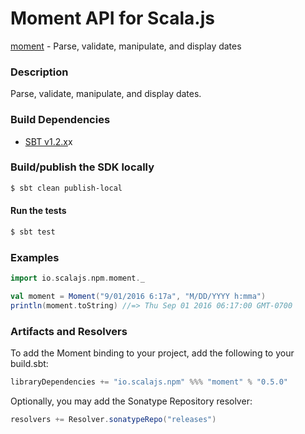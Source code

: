 Moment API for Scala.js
=======================
[moment](https://www.npmjs.com/package/moment) - Parse, validate, manipulate, and display dates

### Description

Parse, validate, manipulate, and display dates.

### Build Dependencies

* [SBT v1.2.x](http://www.scala-sbt.org/download.html)x

### Build/publish the SDK locally

```bash
$ sbt clean publish-local
```

#### Run the tests

```bash
$ sbt test
```

### Examples

```scala
import io.scalajs.npm.moment._

val moment = Moment("9/01/2016 6:17a", "M/DD/YYYY h:mma")
println(moment.toString) //=> Thu Sep 01 2016 06:17:00 GMT-0700
```

### Artifacts and Resolvers

To add the Moment binding to your project, add the following to your build.sbt:  

```sbt
libraryDependencies += "io.scalajs.npm" %%% "moment" % "0.5.0"
```

Optionally, you may add the Sonatype Repository resolver:

```sbt   
resolvers += Resolver.sonatypeRepo("releases") 
```